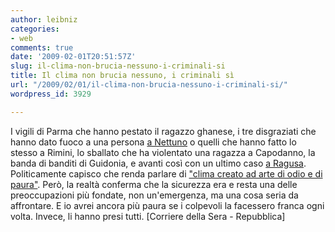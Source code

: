 ```yaml
---
author: leibniz
categories:
- web
comments: true
date: '2009-02-01T20:51:57Z'
slug: il-clima-non-brucia-nessuno-i-criminali-si
title: Il clima non brucia nessuno, i criminali sì
url: "/2009/02/01/il-clima-non-brucia-nessuno-i-criminali-si/"
wordpress_id: 3929

---
```

I vigili di Parma che hanno pestato il ragazzo ghanese, i tre disgraziati che hanno dato fuoco a una persona [a Nettuno](http://www.repubblica.it/interstitial/interstitial1447924.html) o quelli che hanno fatto lo stesso a Rimini, lo sballato che ha violentato una ragazza a Capodanno, la banda di banditi di Guidonia, e avanti così con un ultimo caso [a Ragusa](http://www.corriere.it/cronache/09_febbraio_01/stupro_gruppo_coppia_sequestrata_romeni_07e01676-f057-11dd-8264-00144f02aabc.shtml). Politicamente capisco che renda parlare di ["clima creato ad arte di odio e di paura"](http://www.corriere.it/politica/09_febbraio_01/immigrato_bruciato_roma_reazioni_veltroni_alemanno_2e8356be-f073-11dd-8264-00144f02aabc.shtml). Però, la realtà conferma che la sicurezza era e resta una delle preoccupazioni più fondate, non un'emergenza, ma una cosa seria da affrontare. E io avrei ancora più paura se i colpevoli la facessero franca ogni volta. Invece, li hanno presi tutti. [Corriere della Sera - Repubblica]
